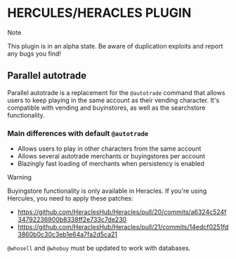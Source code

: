 # HERCULES/HERACLES PLUGIN
> [!NOTE]
> This plugin is in an alpha state. Be aware of duplication exploits and report any bugs you find!

## Parallel autotrade
Parallel autotrade is a replacement for the `@autotrade` command that allows users to keep playing in the same account as their vending character. It's compatible with vending and buyinstores, as well as the searchstore functionality.

### Main differences with default `@autotrade`
- Allows users to play in other characters from the same account
- Allows several autotrade merchants or buyingstores per account
- Blazingly fast loading of merchants when persistency is enabled

> [!WARNING]
> Buyingstore functionality is only available in Heracles. If you're using Hercules, you need to apply these patches:
> - https://github.com/HeraclesHub/Heracles/pull/20/commits/a6324c524f34792236900b8338ff2e733c7de230
> - https://github.com/HeraclesHub/Heracles/pull/21/commits/14edcf0251fd3860b0c30c3eb1e64a7fa2d5ca21
> 
> `@whosell` and `@whobuy` must be updated to work with databases.
